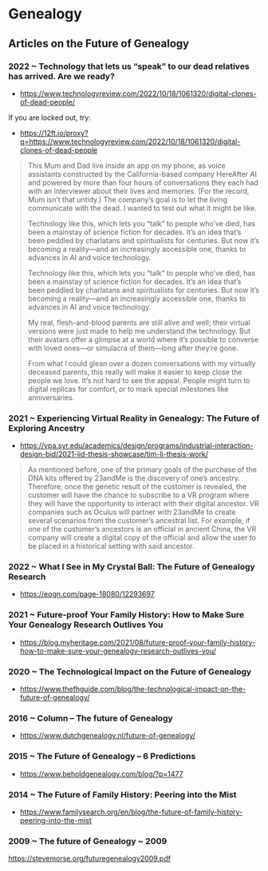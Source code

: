 # Genealogy

## Articles on the Future of Genealogy

### 2022 ~ Technology that lets us “speak” to our dead relatives has arrived. Are we ready?

* https://www.technologyreview.com/2022/10/18/1061320/digital-clones-of-dead-people/

If you are locked out, try:
* https://12ft.io/proxy?q=https://www.technologyreview.com/2022/10/18/1061320/digital-clones-of-dead-people


>This Mum and Dad live inside an app on my phone, as voice assistants constructed by the California-based company HereAfter AI and powered by more than four hours of conversations they each had with an interviewer about their lives and memories. (For the record, Mum isn’t that untidy.) The company’s goal is to let the living communicate with the dead. I wanted to test out what it might be like.
>
>Technology like this, which lets you “talk” to people who’ve died, has been a mainstay of science fiction for decades. It’s an idea that’s been peddled by charlatans and spiritualists for centuries. But now it’s becoming a reality—and an increasingly accessible one, thanks to advances in AI and voice technology.
>
>Technology like this, which lets you “talk” to people who’ve died, has been a mainstay of science fiction for decades. It’s an idea that’s been peddled by charlatans and spiritualists for centuries. But now it’s becoming a reality—and an increasingly accessible one, thanks to advances in AI and voice technology.
>
>My real, flesh-and-blood parents are still alive and well; their virtual versions were just made to help me understand the technology. But their avatars offer a glimpse at a world where it’s possible to converse with loved ones—or simulacra of them—long after they’re gone.
>
>From what I could glean over a dozen conversations with my virtually deceased parents, this really will make it easier to keep close the people we love. It’s not hard to see the appeal. People might turn to digital replicas for comfort, or to mark special milestones like anniversaries.


### 2021 ~ Experiencing Virtual Reality in Genealogy: The Future of Exploring Ancestry

* https://vpa.syr.edu/academics/design/programs/industrial-interaction-design-bid/2021-iid-thesis-showcase/tim-li-thesis-work/

>As mentioned before, one of the primary goals of the purchase of the DNA kits offered by 23andMe is the discovery of one’s ancestry. Therefore, once the genetic result of the customer is revealed, the customer will have the chance to subscribe to a VR program where they will have the opportunity to interact with their digital ancestor. VR companies such as Oculus will partner with 23andMe to create several scenarios from the customer’s ancestral list. For example, if one of the customer’s ancestors is an official in ancient China, the VR company will create a digital copy of the official and allow the user to be placed in a historical setting with said ancestor.


### 2022 ~ What I See in My Crystal Ball: The Future of Genealogy Research

* https://eogn.com/page-18080/12293697


### 2021 ~ Future-proof Your Family History: How to Make Sure Your Genealogy Research Outlives You

* https://blog.myheritage.com/2021/08/future-proof-your-family-history-how-to-make-sure-your-genealogy-research-outlives-you/
### 2020 ~ The Technological Impact on the Future of Genealogy

* https://www.thefhguide.com/blog/the-technological-impact-on-the-future-of-genealogy/

### 2016 ~ Column – The future of Genealogy

* https://www.dutchgenealogy.nl/future-of-genealogy/

### 2015 ~ The Future of Genealogy – 6 Predictions

* https://www.beholdgenealogy.com/blog/?p=1477


### 2014 ~ The Future of Family History: Peering into the Mist

* https://www.familysearch.org/en/blog/the-future-of-family-history-peering-into-the-mist

### 2009 ~ The future of Genealogy ~ 2009

https://stevemorse.org/futuregenealogy2009.pdf